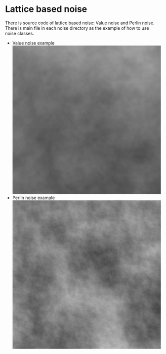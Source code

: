 # Lattice based noise 
There is source code of lattice based noise: Value noise and Perlin noise.
There is main file in each noise directory as the example of how to use noise classes. 
* Value noise example ![alt text](https://raw.githubusercontent.com/noblesseoblige6/LatticeBasedNoise/master/ValueNoise/ValueNoise.bmp)
* Perlin noise example ![alt text](https://raw.githubusercontent.com/noblesseoblige6/LatticeBasedNoise/master/PerlinNoise/PerlinNoise.bmp)

